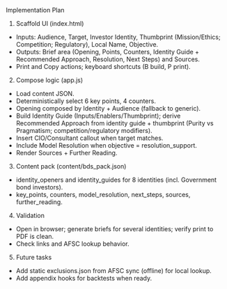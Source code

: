 Implementation Plan

1) Scaffold UI (index.html)
- Inputs: Audience, Target, Investor Identity, Thumbprint (Mission/Ethics; Competition; Regulatory), Local Name, Objective.
- Outputs: Brief area (Opening, Points, Counters, Identity Guide + Recommended Approach, Resolution, Next Steps) and Sources.
- Print and Copy actions; keyboard shortcuts (B build, P print).

2) Compose logic (app.js)
- Load content JSON.
- Deterministically select 6 key points, 4 counters.
- Opening composed by Identity + Audience (fallback to generic).
- Build Identity Guide (Inputs/Enablers/Thumbprint); derive Recommended Approach from identity guide + thumbprint (Purity vs Pragmatism; competition/regulatory modifiers).
- Insert CIO/Consultant callout when target matches.
- Include Model Resolution when objective = resolution_support.
- Render Sources + Further Reading.

3) Content pack (content/bds_pack.json)
- identity_openers and identity_guides for 8 identities (incl. Government bond investors).
- key_points, counters, model_resolution, next_steps, sources, further_reading.

4) Validation
- Open in browser; generate briefs for several identities; verify print to PDF is clean.
- Check links and AFSC lookup behavior.

5) Future tasks
- Add static exclusions.json from AFSC sync (offline) for local lookup.
- Add appendix hooks for backtests when ready.

